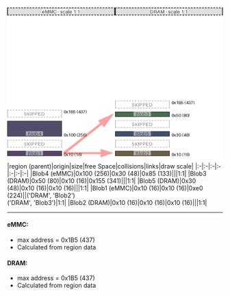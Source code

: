 ![memory map diagram](example_two_maps_diagram.png)
|region (parent)|origin|size|free Space|collisions|links|draw scale|
|:-|:-|:-|:-|:-|:-|:-|
|<span style='color:(23, 19, 56)'>Blob4 (eMMC)</span>|0x100 (256)|0x30 (48)|0x85 (133)|||1:1|
|<span style='color:(8, 67, 20)'>Blob3 (DRAM)</span>|0x50 (80)|0x10 (16)|0x155 (341)|||1:1|
|<span style='color:(1, 22, 67)'>Blob5 (DRAM)</span>|0x30 (48)|0x10 (16)|0x10 (16)|||1:1|
|<span style='color:(26, 7, 64)'>Blob1 (eMMC)</span>|0x10 (16)|0x10 (16)|0xe0 (224)||('DRAM', 'Blob2')<BR>('DRAM', 'Blob3')|1:1|
|<span style='color:(64, 43, 1)'>Blob2 (DRAM)</span>|0x10 (16)|0x10 (16)|0x10 (16)|||1:1|

---
#### eMMC:
- max address = 0x1B5 (437)
- Calculated from region data
#### DRAM:
- max address = 0x1B5 (437)
- Calculated from region data